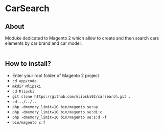<h1>CarSearch</h1>
<h2>About</h2>
<span>Moduke dedicated to Magento 2 which allow to create and then search cars elements by car brand and car  model.</span>
<br />
<br />
<h2>How to install?</h2>
<ul>
  <li>Enter your root folder of Magento 2 project</li>
  <li><code>cd app/code</code></li>
  <li><code>mkdir Mlipski</code></li>
  <li><code>cd Mlipski</code></li>
  <li><code>git clone https://github.com/mlipski92/carsearch.git .</code></li>
  <li><code>cd ../../..</code></li>
  <li><code>php -dmemory_limit=1G bin/magento se:up</code></li>
  <li><code>php -dmemory_limit=1G bin/magento se:di:c</code></li>
  <li><code>php -dmemory_limit=1G bin/magento se:s:d -f</code></li>
  <li><code>bin/magento c:f</code></li>
</ul>
